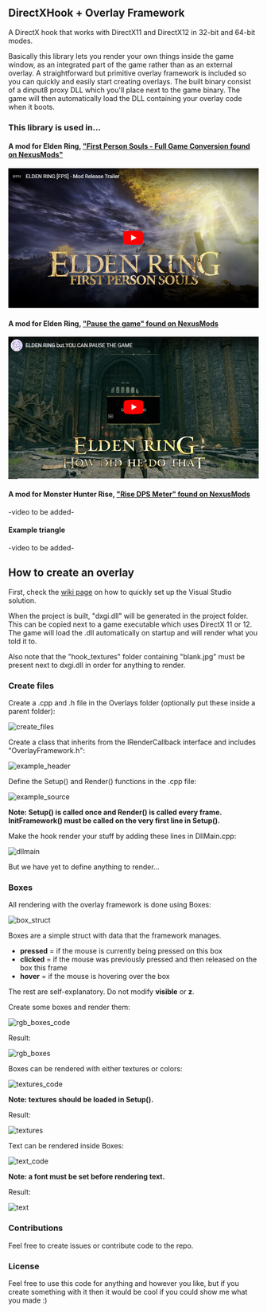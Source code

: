 ## DirectXHook + Overlay Framework
A DirectX hook that works with DirectX11 and DirectX12 in 32-bit and 64-bit modes. 

Basically this library lets you render your own things inside the game window, as an integrated part of the game rather than as an external overlay. A straightforward but primitive overlay framework is included so you can quickly and easily start creating overlays. The built binary consist of a dinput8 proxy DLL which you'll place next to the game binary. The game will then automatically load the DLL containing your overlay code when it boots.

### This library is used in...
#### A mod for Elden Ring, ["First Person Souls - Full Game Conversion found on NexusMods"](https://www.nexusmods.com/eldenring/mods/3266)

[![First Person Souls](https://github.com/techiew/DirectXHook/blob/master/assets/repo_pictures/er_first_person_souls.png)](https://www.youtube.com/watch?v=nuau_lZ0Imc)

#### A mod for Elden Ring, ["Pause the game" found on NexusMods](https://www.nexusmods.com/eldenring/mods/43)

[![Pause the Game](https://github.com/techiew/DirectXHook/blob/master/assets/repo_pictures/er_pause_the_game.png)](https://www.youtube.com/watch?v=xvK1ti_hHh4)

#### A mod for Monster Hunter Rise, ["Rise DPS Meter" found on NexusMods](https://www.nexusmods.com/monsterhunterrise/mods/289)

-video to be added-

#### Example triangle

-video to be added-

## How to create an overlay
First, check the [wiki page](https://github.com/techiew/DirectXHook/wiki/How-to-set-up-the-Visual-Studio-solution) on how to quickly set up the Visual Studio solution.

When the project is built, "dxgi.dll" will be generated in the project folder. This can be copied next to a game executable which uses DirectX 11 or 12. The game will load the .dll automatically on startup and will render what you told it to.

Also note that the "hook_textures" folder containing "blank.jpg" must be present next to dxgi.dll in order for anything to render.

### Create files
Create a .cpp and .h file in the Overlays folder (optionally put these inside a parent folder):

![create_files](https://github.com/techiew/DirectXHook/blob/master/assets/repo_pictures/create_files.png)

Create a class that inherits from the IRenderCallback interface and includes "OverlayFramework.h":

![example_header](https://github.com/techiew/DirectXHook/blob/master/assets/repo_pictures/example_header.png)

Define the Setup() and Render() functions in the .cpp file:

![example_source](https://github.com/techiew/DirectXHook/blob/master/assets/repo_pictures/example_source.png)

**Note: Setup() is called once and Render() is called every frame. InitFramework() must be called on the very first line in Setup().**

Make the hook render your stuff by adding these lines in DllMain.cpp:

![dllmain](https://github.com/techiew/DirectXHook/blob/master/assets/repo_pictures/dllmain.png)

But we have yet to define anything to render...

### Boxes
All rendering with the overlay framework is done using Boxes:

![box_struct](https://github.com/techiew/DirectXHook/blob/master/assets/repo_pictures/box_struct.png)

Boxes are a simple struct with data that the framework manages.

- **pressed** = if the mouse is currently being pressed on this box
- **clicked** = if the mouse was previously pressed and then released on the box this frame
- **hover** = if the mouse is hovering over the box

The rest are self-explanatory. Do not modify **visible** or **z**.

Create some boxes and render them:

![rgb_boxes_code](https://github.com/techiew/DirectXHook/blob/master/assets/repo_pictures/rgb_boxes_code.png)

Result:

![rgb_boxes](https://github.com/techiew/DirectXHook/blob/master/assets/repo_pictures/rgb_boxes.png)

Boxes can be rendered with either textures or colors:

![textures_code](https://github.com/techiew/DirectXHook/blob/master/assets/repo_pictures/textures_code.png)

**Note: textures should be loaded in Setup().**

Result:

![textures](https://github.com/techiew/DirectXHook/blob/master/assets/repo_pictures/textures.png)

Text can be rendered inside Boxes:

![text_code](https://github.com/techiew/DirectXHook/blob/master/assets/repo_pictures/text_code.png)

**Note: a font must be set before rendering text.**

Result:

![text](https://github.com/techiew/DirectXHook/blob/master/assets/repo_pictures/text.png)

### Contributions
Feel free to create issues or contribute code to the repo.

### License
Feel free to use this code for anything and however you like, but if you create something with it then it would be cool if you could show me what you made :)

